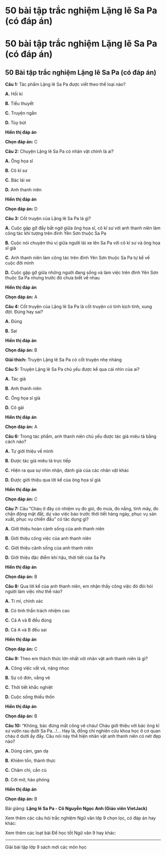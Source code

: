 # 50 bài tập trắc nghiệm Lặng lẽ Sa Pa (có đáp án)

# 50 bài tập trắc nghiệm Lặng lẽ Sa Pa (có đáp án)

## 50 Bài tập trắc nghiệm Lặng lẽ Sa Pa (có đáp án)

**Câu 1:** Tác phẩm Lặng lẽ Sa Pa được viết theo thể loại nào?

**A.** Hồi kí

**B.** Tiểu thuyết

**C.** Truyện ngắn

**D.** Tùy bút

**Hiển thị đáp án**

**Chọn đáp án:** C

**Câu 2:** Chuyện Lặng lẽ Sa Pa có nhân vật chính là ai?

**A.** Ông họa sĩ

**B.** Cô kĩ sư

**C.** Bác lái xe

**D.** Anh thanh niên

**Hiển thị đáp án**

**Chọn đáp án:** D

**Câu 3:** Cốt truyện của Lặng lẽ Sa Pa là gì?

**A.** Cuộc gặp gỡ đầy bất ngờ giữa ông họa sĩ, cô kĩ sư với anh thanh niên làm công tác khí tượng trên đỉnh Yên Sơn thuộc Sa Pa

**B.** Cuộc nói chuyện thú vị giữa người lái xe lên Sa Pa với cô kĩ sư và ông họa sĩ già

**C.** Anh thanh niên làm công tác trên đỉnh Yên Sơn thuộc Sa Pa tự kể về cuộc đời mình

**D.** Cuộc gặp gỡ giữa những người đang sống và làm việc trên đỉnh Yên Sơn thuộc Sa Pa nhưng trước đó chưa biết về nhau

**Hiển thị đáp án**

**Chọn đáp án:** A

**Câu 4:** Cốt truyện của Lặng lẽ Sa Pa là cốt truyện có tính kịch tính, xung đột. Đúng hay sai?

**A.** Đúng

**B.** Sai

**Hiển thị đáp án**

**Chọn đáp án:** B

**Giải thích:** Truyện Lặng lẽ Sa Pa có cốt truyện nhẹ nhàng

**Câu 5:** Truyện Lặng lẽ Sa Pa chủ yếu được kể qua cái nhìn của ai?

**A.** Tác giả

**B.** Anh thanh niên

**C.** Ông họa sĩ già

**D.** Cô gái

**Hiển thị đáp án**

**Chọn đáp án:** A

**Câu 6:** Trong tác phẩm, anh thanh niên chủ yếu được tác giả miêu tả bằng cách nào?

**A.** Tự giới thiệu về mình

**B.** Được tác giả miêu tả trực tiếp

**C.** Hiện ra qua sự nhìn nhận, đánh giá của các nhân vật khác

**D.** Được giới thiệu qua lời kể của ông họa sĩ già

**Hiển thị đáp án**

**Chọn đáp án:** C

**Câu 7:** Câu “Cháu ở đây có nhiệm vụ đo gió, đo mưa, đo nắng, tính mây, đo chấn động mặt đất, dự vào việc báo trước thời tiết hàng ngày, phục vụ sản xuất, phục vụ chiến đấu” có tác dụng gì?

**A.** Giới thiệu hoàn cảnh sống của anh thanh niên

**B.** Giới thiệu công việc của anh thanh niên

**C.** Giới thiệu cảnh sống của anh thanh niên

**D.** Giới thiệu đặc điểm khí hậu, thời tiết của Sa Pa

**Hiển thị đáp án**

**Chọn đáp án:** B

**Câu 8:** Qua lời kể của anh thanh niên, em nhận thấy công việc đó đòi hỏi người làm việc như thế nào?

**A.** Ti mỉ, chính xác

**B.** Có tinh thần trách nhiệm cao

**C.** Cả A và B đều đúng

**D.** Cả A và B đều sai

**Hiển thị đáp án**

**Chọn đáp án:** C

**Câu 9:** Theo em thách thức lớn nhất với nhân vật anh thanh niên là gì?

**A.** Công việc vất vả, nặng nhọc

**B.** Sự cô đơn, vắng vẻ

**C.** Thời tiết khắc nghiệt

**D.** Cuộc sống thiếu thốn

**Hiển thị đáp án**

**Chọn đáp án:** B

**Câu 10:** “Không, bác đừng mất công vẽ cháu! Cháu giới thiệu với bác ông kĩ sư vườn rau dưới Sa Pa…!... Hay là, đồng chí nghiên cứu khoa học ở cơ quan cháu ở dưới ấy đấy. Câu nói này thể hiện nhân vật anh thanh niên có nét đẹp nào?

**A.** Dũng cảm, gan dạ

**B.** Khiêm tốn, thành thực

**C.** Chăm chỉ, cần cù

**D.** Cởi mở, hào phóng

**Hiển thị đáp án**

**Chọn đáp án:** B

Bài giảng: **Lặng lẽ Sa Pa - Cô Nguyễn Ngọc Anh (Giáo viên VietJack)**

Xem thêm các câu hỏi trắc nghiệm Ngữ văn lớp 9 chọn lọc, có đáp án hay khác:

Xem thêm các loạt bài Để học tốt Ngữ văn 9 hay khác:

* * *

Giải bài tập lớp 9 sách mới các môn học
